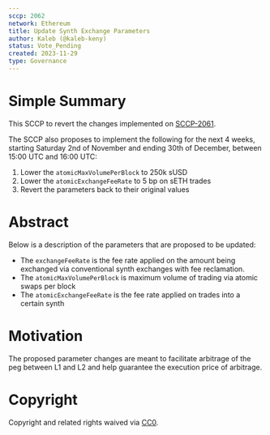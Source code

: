 ```yaml
---
sccp: 2062
network: Ethereum
title: Update Synth Exchange Parameters
author: Kaleb (@kaleb-keny)
status: Vote_Pending
created: 2023-11-29
type: Governance
---
```


# Simple Summary

This SCCP to revert the changes implemented on [SCCP-2061](https://sips.synthetix.io/sccp/sccp-2061).

The SCCP also proposes to implement the following for the next 4 weeks, starting Saturday 2nd of November and ending 30th of December, between 15:00 UTC and 16:00 UTC:
1) Lower the `atomicMaxVolumePerBlock` to 250k sUSD
2) Lower the `atomicExchangeFeeRate` to 5 bp on sETH trades
3) Revert the parameters back to their original values 

# Abstract

Below is a description of the parameters that are proposed to be updated:
- The `exchangeFeeRate` is the fee rate applied on the amount being exchanged via conventional synth exchanges with fee reclamation. 
- The `atomicMaxVolumePerBlock` is maximum volume of trading via atomic swaps per block
- The `atomicExchangeFeeRate` is the fee rate applied on trades into a certain synth

# Motivation

The proposed parameter changes are meant to facilitate arbitrage of the peg between L1 and L2 and help guarantee the execution price of arbitrage.

# Copyright

Copyright and related rights waived via [CC0](https://creativecommons.org/publicdomain/zero/1.0/).


